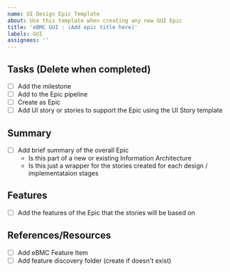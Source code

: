 ```yaml
---
name: UI Design Epic Template
about: Use this template when creating any new GUI Epic
title: 'eBMC GUI : (Add epic title here)'
labels: GUI
assignees: ''
---
```


## Tasks (Delete when completed)
- [ ] Add the milestone
- [ ] Add to the Epic pipeline
- [ ] Create as Epic
- [ ] Add UI story or stories to support the Epic using the UI Story template

## Summary
- [ ] Add brief summary of the overall Epic
    - Is this part of a new or existing Information Architecture
    - Is this just a wrapper for the stories created for each design / implementataion stages

## Features
- [ ] Add the features of the Epic that the stories will be based on


## References/Resources
- [ ] Add eBMC Feature Item <add item number>
- [ ] Add feature discovery folder (create if doesn't exist)

